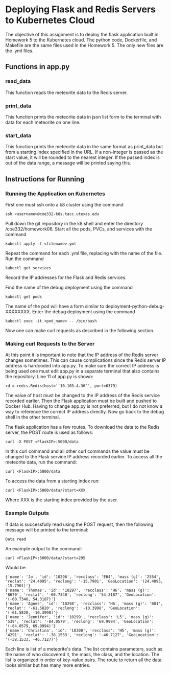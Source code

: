 <h1>Deploying Flask and Redis Servers to Kubernetes Cloud </h1>
The objective of this assignment is to deploy the flask application built in Homework 5 to the Kubernetes cloud. The python code, Dockerfile, and Makefile are the same files used in the Homework 5. The only new files are the .yml files.
<h2>Functions in app.py</h2>
<h3>read_data</h3>
This function reads the meteorite data to the Redis server.  
<h3>print_data</h3>
This function prints the meteorite data in json list form to the terminal with data for each meteorite on one line.   
<h3>start_data</h3>
This function prints the meteorite data in the same format as print_data but from a starting index specified in the URL. If a non-integer is passed as the start value, it will be rounded to the nearest integer. If the passed index is out of the data range, a message will be printed saying this.
<h2>Instructions for Running</h2>
<h3>Running the Application on Kubernetes</h3>
First one must ssh onto a k8 cluster using the command 

	ssh <username>@coe332-k8s.tacc.utexas.edu

Pull down the git repository in the k8 shell and enter the directory /coe332/homework06. Start all the pods, PVCs, and services with the command
	
	kubectl apply -f <filename>.yml

Repeat the command for each .yml file, replacing <filename> with the name of the file. Run the command

	kubectl get services
Record the IP addresses for the Flask and Redis services. 

Find the name of the debug deployment using the command
	
	kubectl get pods
	
The name of the pod will have a form similar to deployment-python-debug-XXXXXXXX. Enter the debug deployment using the command
	
	kubectl exec -it <pod_name> -- /bin/bash

Now one can make curl requests as described in the following section.


<h3>Making curl Requests to the Server</h3>
At this point it is important to note that the IP address of the Redis server changes sometimes. This can cause complications since the Redis server IP address is hardcoded into app.py. To make sure the correct IP address is being used one must edit app.py in a separate terminal that also contains the repository. Line 11 of app.py is shown:
	
	rd = redis.Redis(host=''10.103.4.36'', port=6379)

The value of host must be changed to the IP address of the Redis service recorded earlier. Then the Flask application must be built and pushed to Docker Hub. Having to change app.py is not preferred, but I do not know a way to reference the correct IP address directly. Now go back to the debug shell in the other terminal. 

The flask application has a few routes. To download the data to the Redis server, the POST route is used as follows:
	
	curl -X POST <FlaskIP>:5000/data
	
In this curl command and all other curl commands the value <FlaskIP> must be changed to the Flask service IP address recorded earlier. To access all the meteorite data, run the command:
	
	curl <FlaskIP>:5000/data

To access the data from a starting index run:
	
	curl <FlaskIP>:5000/data/?start=XXX

Where XXX is the starting index provided by the user. 
<h3>Example Outputs</h3>
If data is successfully read using the POST request, then the following message will be printed to the terminal:
	
	Data read

An example output to the command: 
	
	curl <FlaskIP>:5000/data/?start=295

Would be:
	
	{'name': 'Jo', 'id': '10296', 'recclass': 'EH4', 'mass (g)': '2554', 'reclat': '24.4095', 'reclong': '-15.7901', 'GeoLocation': '(24.4095, -15.7901)'}
	{'name': 'Thomas', 'id': '10297', 'recclass': 'H6', 'mass (g)': '8670', 'reclat': '-60.7340', 'reclong': '54.3187', 'GeoLocation': '(-60.7340, 54.3187)'}
	{'name': 'Agnes', 'id': '10298', 'recclass': 'H6', 'mass (g)': '801', 'reclat': '-61.5820', 'reclong': '-10.3998', 'GeoLocation': '(-61.5820, -10.3998)'}
	{'name': 'Jennifer', 'id': '10299', 'recclass': 'L5', 'mass (g)': '539', 'reclat': '-84.0579', 'reclong': '69.9994', 'GeoLocation': '(-84.0579, 69.9994)'}
	{'name': 'Christina', 'id': '10300', 'recclass': 'H5', 'mass (g)': '4291', 'reclat': '-38.1533', 'reclong': '-46.7127', 'GeoLocation': '(-38.1533, -46.7127)'}

Each line is list of a meteorite's data. The list contains parameters, such as the name of who discovered it, the mass, the class, and the location. The list is organized in order of key-value pairs. The route to return all the data looks similar but has many more entries.



